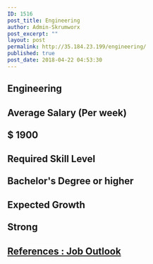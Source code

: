 ```yaml
---
ID: 1516
post_title: Engineering
author: Admin-Skrumworx
post_excerpt: ""
layout: post
permalink: http://35.184.23.199/engineering/
published: true
post_date: 2018-04-22 04:53:30
---
```

<h2>Engineering</h2>		
			<h2>Average Salary (Per week)<br><br>$ 1900</h2>		
			<h2>Required Skill Level <br><br>Bachelor's Degree or higher</h2>		
			<h2>Expected Growth<br><br>Strong</h2>		
			<h2><a href="http://joboutlook.gov.au">References : Job Outlook</a></h2>		
			<html>
  <head>
  </head>
  <body>
  </body>
</html>		
			<html>
  <head>
  </head>
  <body>
  </body>
</html>